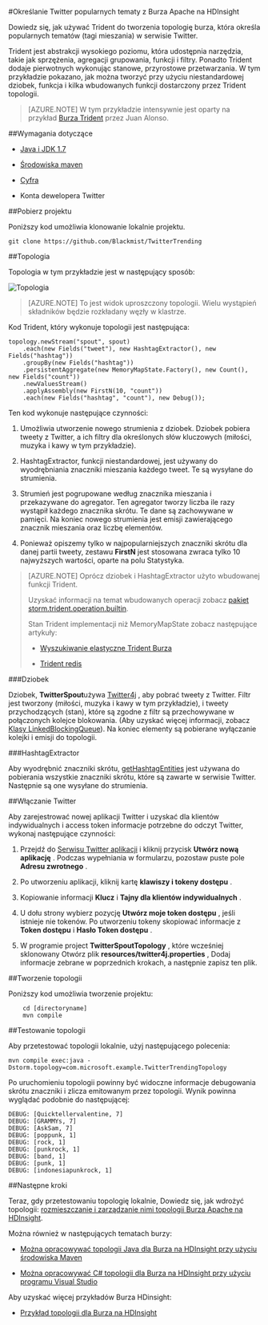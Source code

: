 <properties
   pageTitle="Serwisu Twitter popularnych tematy z Burza Apache na HDInsight | Microsoft Azure"
   description="Dowiedz się, jak używać Trident do tworzenia topologię Apache burza, która określa popularnych tematy w serwisie Twitter, hashtags."
   services="hdinsight"
   documentationCenter=""
   authors="Blackmist"
   manager="jhubbard"
   editor="cgronlun"
    tags="azure-portal"/>

<tags
   ms.service="hdinsight"
   ms.devlang="java"
   ms.topic="article"
   ms.tgt_pltfrm="na"
   ms.workload="big-data"
   ms.date="09/27/2016"
   ms.author="larryfr"/>

#<a name="determine-twitter-trending-topics-with-apache-storm-on-hdinsight"></a>Określanie Twitter popularnych tematy z Burza Apache na HDInsight

Dowiedz się, jak używać Trident do tworzenia topologię burza, która określa popularnych tematów (tagi mieszania) w serwisie Twitter.

Trident jest abstrakcji wysokiego poziomu, która udostępnia narzędzia, takie jak sprzężenia, agregacji grupowania, funkcji i filtry. Ponadto Trident dodaje pierwotnych wykonując stanowe, przyrostowe przetwarzania. W tym przykładzie pokazano, jak można tworzyć przy użyciu niestandardowej dziobek, funkcja i kilka wbudowanych funkcji dostarczony przez Trident topologii.

> [AZURE.NOTE] W tym przykładzie intensywnie jest oparty na przykład [Burza Trident](https://github.com/jalonsoramos/trident-storm) przez Juan Alonso.

##<a name="requirements"></a>Wymagania dotyczące

* <a href="http://www.oracle.com/technetwork/java/javase/downloads/index.html" target="_blank">Java i JDK 1.7</a>

* <a href="http://maven.apache.org/what-is-maven.html" target="_blank">Środowiska maven</a>

* <a href="http://git-scm.com/" target="_blank">Cyfra</a>

* Konta dewelopera Twitter

##<a name="download-the-project"></a>Pobierz projektu

Poniższy kod umożliwia klonowanie lokalnie projektu.

    git clone https://github.com/Blackmist/TwitterTrending

##<a name="topology"></a>Topologia

Topologia w tym przykładzie jest w następujący sposób:

![Topologia](./media/hdinsight-storm-twitter-trending/trident.png)

> [AZURE.NOTE] To jest widok uproszczony topologii. Wielu wystąpień składników będzie rozkładany węzły w klastrze.

Kod Trident, który wykonuje topologii jest następująca:

    topology.newStream("spout", spout)
        .each(new Fields("tweet"), new HashtagExtractor(), new Fields("hashtag"))
        .groupBy(new Fields("hashtag"))
        .persistentAggregate(new MemoryMapState.Factory(), new Count(), new Fields("count"))
        .newValuesStream()
        .applyAssembly(new FirstN(10, "count"))
        .each(new Fields("hashtag", "count"), new Debug());

Ten kod wykonuje następujące czynności:

1. Umożliwia utworzenie nowego strumienia z dziobek. Dziobek pobiera tweety z Twitter, a ich filtry dla określonych słów kluczowych (miłości, muzyka i kawy w tym przykładzie).

2. HashtagExtractor, funkcji niestandardowej, jest używany do wyodrębniania znaczniki mieszania każdego tweet. Te są wysyłane do strumienia.

3. Strumień jest pogrupowane według znacznika mieszania i przekazywane do agregator. Ten agregator tworzy liczba ile razy wystąpił każdego znacznika skrótu. Te dane są zachowywane w pamięci. Na koniec nowego strumienia jest emisji zawierającego znacznik mieszania oraz liczbę elementów.

4. Ponieważ opiszemy tylko w najpopularniejszych znaczniki skrótu dla danej partii tweety, zestawu **FirstN** jest stosowana zwraca tylko 10 najwyższych wartości, oparte na polu Statystyka.

> [AZURE.NOTE] Oprócz dziobek i HashtagExtractor użyto wbudowanej funkcji Trident.
>
> Uzyskać informacji na temat wbudowanych operacji zobacz <a href="https://storm.apache.org/apidocs/storm/trident/operation/builtin/package-summary.html" target="_blank">pakiet storm.trident.operation.builtin</a>.
>
> Stan Trident implementacji niż MemoryMapState zobacz następujące artykuły:
>
> * <a href="https://github.com/fhussonnois/storm-trident-elasticsearch" target="_blank">Wyszukiwanie elastyczne Trident Burza</a>
>
> * <a href="https://github.com/kstyrc/trident-redis" target="_blank">Trident redis</a>

###<a name="the-spout"></a>Dziobek

Dziobek, **TwitterSpout**używa <a href="http://twitter4j.org/en/" target="_blank">Twitter4j</a> , aby pobrać tweety z Twitter. Filtr jest tworzony (miłości, muzyka i kawy w tym przykładzie), i tweety przychodzących (stan), które są zgodne z filtr są przechowywane w połączonych kolejce blokowania. (Aby uzyskać więcej informacji, zobacz <a href="http://docs.oracle.com/javase/7/docs/api/java/util/concurrent/LinkedBlockingQueue.html" target="_blank">Klasy LinkedBlockingQueue</a>). Na koniec elementy są pobierane wyłączanie kolejki i emisji do topologii.

###<a name="the-hashtagextractor"></a>HashtagExtractor

Aby wyodrębnić znaczniki skrótu, <a href="http://twitter4j.org/javadoc/twitter4j/EntitySupport.html#getHashtagEntities--" target="_blank">getHashtagEntities</a> jest używana do pobierania wszystkie znaczniki skrótu, które są zawarte w serwisie Twitter. Następnie są one wysyłane do strumienia.

##<a name="enable-twitter"></a>Włączanie Twitter

Aby zarejestrować nowej aplikacji Twitter i uzyskać dla klientów indywidualnych i access token informacje potrzebne do odczyt Twitter, wykonaj następujące czynności:

1. Przejdź do <a href="https://apps.twitter.com" target="_blank">Serwisu Twitter aplikacji</a> i kliknij przycisk **Utwórz nową aplikację** . Podczas wypełniania w formularzu, pozostaw puste pole **Adresu zwrotnego** .

2. Po utworzeniu aplikacji, kliknij kartę **klawiszy i tokeny dostępu** .

3. Kopiowanie informacji **Klucz** i **Tajny dla klientów indywidualnych** .

4. U dołu strony wybierz pozycję **Utwórz moje token dostępu** , jeśli istnieje nie tokenów. Po utworzeniu tokeny skopiować informacje z **Token dostępu** i **Hasło Token dostępu** .

5. W programie project **TwitterSpoutTopology** , które wcześniej sklonowany Otwórz plik **resources/twitter4j.properties** , Dodaj informacje zebrane w poprzednich krokach, a następnie zapisz ten plik.

##<a name="build-the-topology"></a>Tworzenie topologii

Poniższy kod umożliwia tworzenie projektu:

        cd [directoryname]
        mvn compile

##<a name="test-the-topology"></a>Testowanie topologii

Aby przetestować topologii lokalnie, użyj następującego polecenia:

    mvn compile exec:java -Dstorm.topology=com.microsoft.example.TwitterTrendingTopology

Po uruchomieniu topologii powinny być widoczne informacje debugowania skrótu znaczniki i zlicza emitowanym przez topologii. Wynik powinna wyglądać podobnie do następującej:

    DEBUG: [Quicktellervalentine, 7]
    DEBUG: [GRAMMYs, 7]
    DEBUG: [AskSam, 7]
    DEBUG: [poppunk, 1]
    DEBUG: [rock, 1]
    DEBUG: [punkrock, 1]
    DEBUG: [band, 1]
    DEBUG: [punk, 1]
    DEBUG: [indonesiapunkrock, 1]

##<a name="next-steps"></a>Następne kroki

Teraz, gdy przetestowaniu topologię lokalnie, Dowiedz się, jak wdrożyć topologii: [rozmieszczanie i zarządzanie nimi topologii Burza Apache na HDInsight](hdinsight-storm-deploy-monitor-topology.md).

Można również w następujących tematach burzy:

* [Można opracowywać topologii Java dla Burza na HDInsight przy użyciu środowiska Maven](hdinsight-storm-develop-java-topology.md)

* [Można opracowywać C# topologii dla Burza na HDInsight przy użyciu programu Visual Studio](hdinsight-storm-develop-csharp-visual-studio-topology.md)

Aby uzyskać więcej przykładów Burza HDinsight:

* [Przykład topologii dla Burza na HDInsight](hdinsight-storm-example-topology.md)
